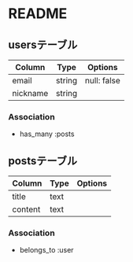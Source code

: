 # README

## usersテーブル
|Column  |Type  |Options    |
|--------|------|-----------|
|email   |string|null: false|
|nickname|string||

### Association
- has_many :posts


## postsテーブル
|Column |Type|Options|
|-------|----|-------|
|title  |text||
|content|text||

### Association
- belongs_to :user

<!-- 合計 テーブル:2
                users
                posts

-->